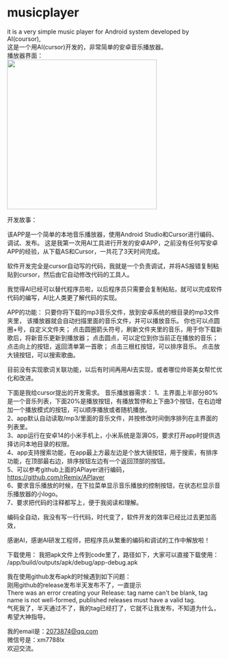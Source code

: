 # musicplayer
it is a very simple music player for Android system developed by AI(coursor),<br>
这是一个用AI(cursor)开发的，非常简单的安卓音乐播放器。<br>
播放器界面：<br>
<img src="https://github.com/user-attachments/assets/7d9f9282-2fd1-4ccd-b692-010826a737ea" width="350">

开发故事：

该APP是一个简单的本地音乐播放器，使用Android Studio和Cursor进行编码、调试、发布。
这是我第一次用AI工具进行开发的安卓APP，之前没有任何写安卓APP的经验，从下载AS和Cursor，一共花了3天时间完成。

软件开发完全是cursor自动写的代码，我就是一个负责调试，并将AS报错复制粘贴到cursor，然后由它自动修改代码的工具人。

我觉得AI已经可以替代程序员啦，以后程序员只需要会复制粘贴，就可以完成软件代码的编写，AI比人类更了解代码的实现。

APP的功能：
只要你将下载的mp3音乐文件，放到安卓系统的根目录的mp3文件夹里，
该播放器就会自动扫描里面的音乐文件，并可以播放音乐。
你也可以点圆圈+号，自定义文件夹；
点击圆圈箭头符号，刷新文件夹里的音乐，用于你下载新歌后，将新音乐更新到播放器；
点击圆点，可以定位到你当前正在播放的音乐；
点击向上的按钮，返回清单第一首歌；
点击三根杠按钮，可以排序音乐。
点击放大镜按钮，可以搜索歌曲。

目前没有实现歌词关联功能，以后有时间再用AI去实现，或者哪位帅哥美女帮忙优化和改进。

下面是我给cursor提出的开发需求。
音乐播放器需求：
1、主界面上半部分80%是一个音乐列表，下面20%是播放按钮，有播放暂停和上下曲3个按钮，在右边增加一个播放模式的按钮，可以顺序播放或者随机播放。<br>
2、app默认自动读取/mp3/里面的音乐文件，并按修改时间倒序排列在主界面的列表里。<br>
3、app运行在安卓14的小米手机上，小米系统是澎湃OS，要求打开app时提供选择访问本地目录的权限。<br>
4、app支持搜索功能，在app最上方最左边是个放大镜按钮，用于搜索，有排序功能，在顶部最右边，排序按钮左边有一个返回顶部的按钮。<br>
5、可以参考github上面的APlayer进行编码，https://github.com/rRemix/APlayer<br>
6、要求音乐播放的时候，在下拉菜单显示音乐播放的控制按钮，在状态栏显示音乐播放器的小logo。<br>
7、要求把代码的注释都写上，便于我阅读和理解。<br>

编码全自动，我没有写一行代码，时代变了，软件开发的效率已经比过去更加高效，

感谢AI，感谢AI研发工程师，把程序员从繁重的编码和调试的工作中解放啦！

下载使用：
我把apk文件上传到code里了，路径如下，大家可以直接下载使用：
/app/build/outputs/apk/debug/app-debug.apk

我在使用github发布apk的时候遇到如下问题：<br>
刚用github的release发布半天发布不了，一直提示<br>
There was an error creating your Release: tag name can't be blank, tag name is not well-formed, published releases must have a valid tag.<br>
气死我了，半天通过不了，我的tag已经打了，它就不让我发布，不知道为什么，希望大神指导。

我的email是：2073874@qq.com<br>
微信号是：xm7788lx<br>
欢迎交流。<br>



